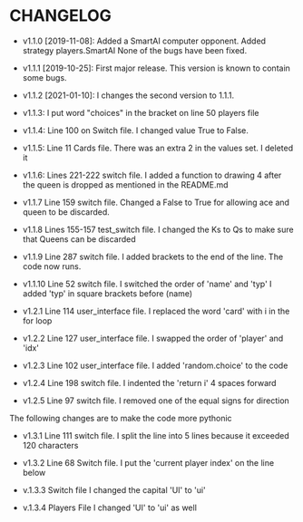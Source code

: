 # CHANGELOG

* v1.1.0 [2019-11-08]: Added a SmartAI computer opponent.
  Added strategy players.SmartAI
  None of the bugs have been fixed.

* v1.1.1 [2019-10-25]: First major release.
  This version is known to contain some bugs.

* v1.1.2 [2021-01-10]: I changes the second version to 1.1.1.
  
* v1.1.3: I put word "choices" in the bracket on line 50 players 
  file

* v1.1.4: Line 100 on Switch file. I changed value True to False.

* v1.1.5: Line 11 Cards file. There was an extra 2 in the values set.
  I deleted it
  
* v1.1.6: Lines 221-222 switch file.
  I added a function to drawing 4 after the queen is dropped as 
  mentioned in the README.md
  
* v1.1.7 Line 159 switch file.
  Changed a False to True for allowing ace and queen to be discarded.

* v1.1.8 Lines 155-157 test_switch file.
  I changed the Ks to Qs to make sure that Queens can be discarded
  
* v1.1.9 Line 287 switch file.
  I added brackets to the end of the line. 
  The code now runs.
  
* v1.1.10 Line 52 switch file.
  I switched the order of 'name' and 'typ'
  I added 'typ' in square brackets before (name)
  
* v1.2.1 Line 114 user_interface file.
  I replaced the word 'card' with i in the for loop
  
* v1.2.2 Line 127 user_interface file.
  I swapped the order of 'player' and 'idx'
  
* v1.2.3 Line 102 user_interface file.
  I added 'random.choice' to the code
  
* v1.2.4 Line 198 switch file.
  I indented the 'return i' 4 spaces forward

* v1.2.5 Line 97 switch file.
  I removed one of the equal signs for direction
  
The following changes are to make the code more pythonic

* v1.3.1 Line 111 switch file.
  I split the line into 5 lines because it exceeded 120 characters
  
* v1.3.2 Line 68 Switch file.
  I put the 'current player index' on the line below
  
* v.1.3.3 Switch file 
I changed the capital 'UI' to 'ui'

* v.1.3.4 Players File
I changed 'UI' to 'ui' as well 